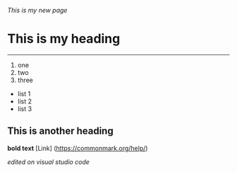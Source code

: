 *This is my new page*
# This is my heading

---
1. one
2. two
3. three

* list 1
* list 2
* list 3

## This is another heading
**bold text**
[Link] (https://commonmark.org/help/)

*edited on visual studio code*
